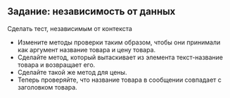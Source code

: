 ## Задание: независимость от данных

Сделать тест, независимым от контекста
* Измените методы проверки таким образом, чтобы они принимали как аргумент название товара и цену товара.
* Сделайте метод, который вытаскивает из элемента текст-название товара и возвращает его.
* Сделайте такой же метод для цены.
* Теперь проверяйте, что название товара в сообщении совпадает с заголовком товара.